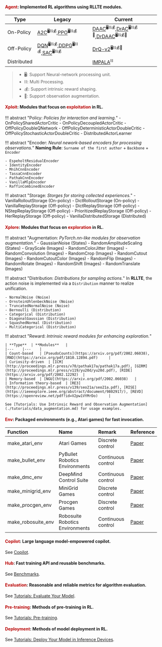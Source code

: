 <!-- <div align=center>
<img src='/assets/images/structure.svg' style="width: 100%">
</div> -->

#### <font color="#B80000"><b>Agent</b></font>: Implemented RL algorithms using **RLLTE** modules.

| Type 	| Legacy 	| Current 	|
|---	|---	|---	|
| On-Policy 	| [A2C](https://arxiv.org/abs/1602.01783)<sup>🖥️⛓️💰</sup>,[PPO](https://arxiv.org/pdf/1707.06347)<sup>🖥️⛓️💰</sup> 	| [DAAC](http://proceedings.mlr.press/v139/raileanu21a/raileanu21a.pdf)<sup>🖥️⛓️💰</sup>,[DrAC](https://proceedings.neurips.cc/paper/2021/file/2b38c2df6a49b97f706ec9148ce48d86-Paper.pdf)<sup>🖥️⛓️💰🔭</sup>,[DrDAAC](https://proceedings.neurips.cc/paper/2021/file/2b38c2df6a49b97f706ec9148ce48d86-Paper.pdf)<sup>🖥️⛓️💰🔭</sup> 	|
| Off-Policy 	| [DQN](https://training.incf.org/sites/default/files/2023-05/Human-level%20control%20through%20deep%20reinforcement%20learning.pdf)<sup>🖥️⛓️💰</sup>,[DDPG](https://arxiv.org/pdf/1509.02971.pdf?source=post_page---------------------------)<sup>🖥️⛓️💰</sup>,[SAC](http://proceedings.mlr.press/v80/haarnoja18b/haarnoja18b.pdf)<sup>🖥️⛓️💰</sup> 	| [DrQ-v2](https://arxiv.org/pdf/2107.09645.pdf?utm_source=morioh.com)<sup>🖥️⛓️💰🔭</sup> 	|
| Distributed 	|  	| [IMPALA](http://proceedings.mlr.press/v80/espeholt18a/espeholt18a.pdf)<sup>⛓️</sup> 	|

> - 🖥️: Support Neural-network processing unit.
> - ⛓️: Multi Processing.
> - 💰: Support intrinsic reward shaping.
> - 🔭: Support observation augmentation.

<!-- #### <font color="#0053D6"><b>Common</b></font>: Base classes and auxiliary modules. -->

#### <font color="#B80000"><b>Xploit</b></font>: Modules that focus on <font color="#B80000"><b>exploitation</b></font> in RL.


!!! abstract "Policy: *Policies for interaction and learning.*"
    - OnPolicySharedActorCritic
    - OnPolicyDecoupledActorCritic
    - OffPolicyDoubleQNetwork
    - OffPolicyDeterministicActorDoubleCritic
    - OffPolicyStochasticActorDoubleCritic
    - DistributedActorLearner

!!! abstract "Encoder: *Neural nework-based encoders for processing observations.*"
    **Naming Rule**: `Surname of the first author` + `Backbone` + `Encoder`

    - EspeholtResidualEncoder
    - IdentityEncoder
    - MnihCnnEncoder
    - TassaCnnEncoder
    - PathakCnnEncoder
    - VanillaMlpEncoder
    - RaffinCombinedEncoder



!!! abstract "Storage: *Storges for storing collected experiences.*"
    - VanillaRolloutStorage (On-policy)
    - DictRolloutStorage (On-policy)
    - VanillaReplayStorage (Off-policy)
    - DictReplayStorage (Off-policy)
    - NStepReplayStorage (Off-policy)
    - PrioritizedReplayStorage (Off-policy)
    - HerReplayStorage (Off-policy)
    - VanillaDistributedStorage (Distributed)

#### <font color="#B80000"><b>Xplore</b></font>: Modules that focus on <font color="#B80000"><b>exploration</b></font> in RL.
!!! abstract "Augmentation: *PyTorch.nn-like modules for observation augmentation.*"
    - GaussianNoise (States)
    - RandomAmplitudeScaling (States)
    - GrayScale (Images)
    - RandomColorJitter (Images)
    - RandomConvolution (Images)
    - RandomCrop (Images)
    - RandomCutout (Images)
    - RandomCutoutColor (Images)
    - RandomFlip (Images)
    - RandomRotate (Images)
    - RandomShift (Images)
    - RandomTranslate (Images)

!!! abstract "Distribution: *Distributions for sampling actions.*"
    In **RLLTE**, the action noise is implemented via a `Distribution` manner to realize unification.

    - NormalNoise (Noise)
    - OrnsteinUhlenbeckNoise (Noise)
    - TruncatedNormalNoise (Noise)
    - Bernoulli (Distribution)
    - Categorical (Distribution)
    - DiagonalGaussian (Distribution)
    - SquashedNormal (Distribution)
    - MultiCategorical (Distribution)

!!! abstract "Reward: *Intrinsic reward modules for enhancing exploration.*"

    | **Type** 	| **Modules** 	|
    |---	|---	|
    | Count-based 	| [PseudoCounts](https://arxiv.org/pdf/2002.06038), [RND](https://arxiv.org/pdf/1810.12894.pdf) 	|
    | Curiosity-driven 	| [ICM](http://proceedings.mlr.press/v70/pathak17a/pathak17a.pdf), [GIRM](http://proceedings.mlr.press/v119/yu20d/yu20d.pdf), [RIDE](https://arxiv.org/pdf/2002.12292) 	|
    | Memory-based 	| [NGU](https://arxiv.org/pdf/2002.06038) 	|
    | Information theory-based 	| [RE3](http://proceedings.mlr.press/v139/seo21a/seo21a.pdf), [RISE](https://ieeexplore.ieee.org/abstract/document/9802917/), [REVD](https://openreview.net/pdf?id=V2pw1VYMrDo) 	|

    See [Tutorials: Use Intrinsic Reward and Observation Augmentation](./tutorials/data_augmentation.md) for usage examples.

#### <font color="#B80000"><b>Env</b></font>: Packaged environments (e.g., Atari games) for fast invocation.

|Function|Name|Remark|Reference|
|:-|:-|:-|:-|
|make_atari_env|Atari Games|Discrete control|[Paper](https://www.jair.org/index.php/jair/article/download/10819/25823)|
|make_bullet_env|PyBullet Robotics Environments|Continuous control|[Paper](https://docs.google.com/document/d/10sXEhzFRSnvFcl3XxNGhnD4N2SedqwdAvK3dsihxVUA)|
|make_dmc_env|DeepMind Control Suite|Continuous control|[Paper](https://arxiv.org/pdf/1801.00690)|
|make_minigrid_env|MiniGrid Games|Discrete control|[Paper](https://github.com/Farama-Foundation/Minigrid)|
|make_procgen_env|Procgen Games|Discrete control|[Paper](http://proceedings.mlr.press/v119/cobbe20a/cobbe20a.pdf)|
|make_robosuite_env|Robosuite Robotics Environments|Continuous control|[Paper](http://robosuite.ai/)|

#### <font color="#B80000"><b>Copilot</b></font>: Large language model-empowered copilot.
See [Copilot](./copilot.md).

#### <font color="#B80000"><b>Hub</b></font>: Fast training API and reusable benchmarks.
See [Benchmarks](./benchmarks.md).

#### <font color="#B80000"><b>Evaluation</b></font>: Reasonable and reliable metrics for algorithm evaluation.
See [Tutorials: Evaluate Your Model](./tutorials/evaluation.md).

#### <font color="#B80000"><b>Pre-training</b></font>: Methods of pre-training in RL.

See [Tutorials: Pre-training](./tutorials/pre-training.md).

#### <font color="#B80000"><b>Deployment</b></font>: Methods of model deployment in RL.

See [Tutorials: Deploy Your Model in Inference Devices](./tutorials/deployment.md).